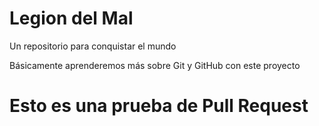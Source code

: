 # Legion del Mal
Un repositorio para conquistar el mundo

Básicamente aprenderemos más sobre Git y GitHub con este proyecto


# Esto es una prueba de Pull Request
